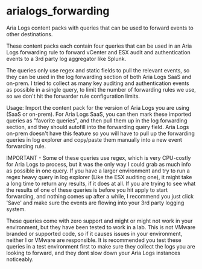 # arialogs_forwarding
Aria Logs content packs with queries that can be used to forward events to other destinations. 

These content packs each contain four queries that can be used in an Aria Logs forwarding rule to forward vCenter and ESX audit and authentication events to a 3rd party log aggregator like Splunk.

The queries only use regex and static fields to pull the relevant events, so they can be used in the log forwarding section of both Aria Logs SaaS and on-prem. I tried to collect as many key auditing and authentication events as possible in a single query, to limit the number of forwarding rules we use, so we don't hit the forwarder rule configuration limits.

Usage:
Import the content pack for the version of Aria Logs you are using (SaaS or on-prem). For Aria Logs SaaS, you can then mark these imported queries as "favorite queries", and then pull them up in the log forwarding section, and they should autofill into the forwarding query field. Aria Logs on-prem doesn't have this feature so you will have to pull up the forwarding queries in log explorer and copy/paste them manually into a new event forwarding rule.

IMPORTANT - Some of these queries use regex, which is very CPU-costly for Aria Logs to process, but it was the only way I could grab as much info as possible in one query. If you have a larger environment and try to run a regex heavy query in log explorer (Like the ESX auditing one), it might take a long time to return any results, if it does at all. If you are trying to see what the results of one of these queries is before you hit apply to start forwarding, and nothing comes up after a while, I recommend you just click 'Save' and make sure the events are flowing into your 3rd party logging system.

These queries come with zero support and might or might not work in your environment, but they have been tested to work in a lab. This is not VMware branded or supported code, so if it causes issues in your environment, neither I or VMware are responsible. It is recommended you test these queries in a test environment first to make sure they collect the logs you are looking to forward, and they dont slow down your Aria Logs instances noticeably.
